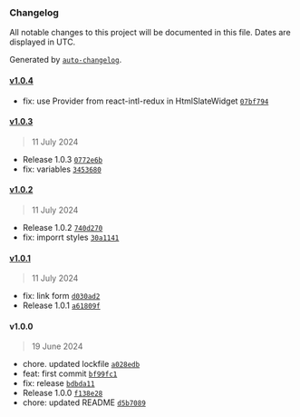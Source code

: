 ### Changelog

All notable changes to this project will be documented in this file. Dates are displayed in UTC.

Generated by [`auto-changelog`](https://github.com/CookPete/auto-changelog).

#### [v1.0.4](https://github.com/RedTurtle/volto-slate-italia/compare/v1.0.3...v1.0.4)

- fix: use Provider from react-intl-redux in HtmlSlateWidget [`07bf794`](https://github.com/RedTurtle/volto-slate-italia/commit/07bf794f3b9585874a8daf5a8becfe21a6025f95)

#### [v1.0.3](https://github.com/RedTurtle/volto-slate-italia/compare/v1.0.2...v1.0.3)

> 11 July 2024

- Release 1.0.3 [`0772e6b`](https://github.com/RedTurtle/volto-slate-italia/commit/0772e6baed86cbcb90ad798c33950e9a0a098904)
- fix: variables [`3453680`](https://github.com/RedTurtle/volto-slate-italia/commit/3453680189b65b0705cdb6ca0587fa5e4fca81c0)

#### [v1.0.2](https://github.com/RedTurtle/volto-slate-italia/compare/v1.0.1...v1.0.2)

> 11 July 2024

- Release 1.0.2 [`740d270`](https://github.com/RedTurtle/volto-slate-italia/commit/740d270f5535e141b9d871de423aa06409413794)
- fix: imporrt styles [`30a1141`](https://github.com/RedTurtle/volto-slate-italia/commit/30a1141db72c2a88efe7fb4cf6973104db5cc81d)

#### [v1.0.1](https://github.com/RedTurtle/volto-slate-italia/compare/v1.0.0...v1.0.1)

> 11 July 2024

- fix: link form [`d030ad2`](https://github.com/RedTurtle/volto-slate-italia/commit/d030ad264ed6bf8b88a78a629c316b606cb90ffb)
- Release 1.0.1 [`a61809f`](https://github.com/RedTurtle/volto-slate-italia/commit/a61809fc65d32342e78dca6b2fc8f6436596988f)

#### v1.0.0

> 19 June 2024

- chore. updated lockfile [`a028edb`](https://github.com/RedTurtle/volto-slate-italia/commit/a028edbb07e407f59a8362aca38b404019a02cd0)
- feat: first commit [`bf99fc1`](https://github.com/RedTurtle/volto-slate-italia/commit/bf99fc1ef527899e12c3651a278cb67a8b2a3ddf)
- fix: release [`bdbda11`](https://github.com/RedTurtle/volto-slate-italia/commit/bdbda119cebb5dfa413cc28f6f1de339d9e2062b)
- Release 1.0.0 [`f138e28`](https://github.com/RedTurtle/volto-slate-italia/commit/f138e28cb52df2be1d6f1715c89f195188b77a0e)
- chore: updated README [`d5b7089`](https://github.com/RedTurtle/volto-slate-italia/commit/d5b7089ccef5da7f2816904c9ad78df75ebab09b)
